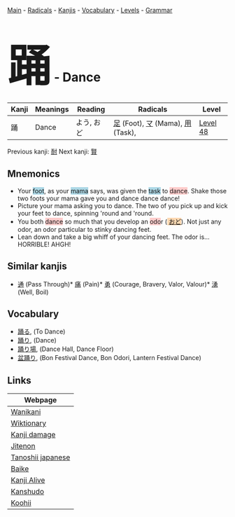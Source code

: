 <style> bigfont {font-size: 100px}</style>
[Main](../index.md) -
[Radicals](../radicals.md) -
[Kanjis](../kanjis.md) -
[Vocabulary](../vocabulary.md) -
[Levels](../levels.md) -
[Grammar](../grammar.md)
# <bigfont> 踊</bigfont> - Dance 

| Kanji | Meanings | Reading | Radicals | Level |
| --- | --- | --- | --- | --- |
| 踊 | Dance | よう, おど | [足](../radicals/足.md) (Foot), [マ](../radicals/マ.md) (Mama), [用](../radicals/用.md) (Task),  | [Level 48](../levels/wk_level48.md) |

Previous kanji: [耐](耐.md) Next kanji: [賢](賢.md) 

## Mnemonics
 * Your <span style="background-color:#ADD8E6"> foot</span>, as your <span style="background-color:#ADD8E6"> mama</span> says, was given the <span style="background-color:#ADD8E6"> task</span> to <span style="background-color:#ffcccb"> dance</span>. Shake those two foots your mama gave you and dance dance dance!
* Picture your mama asking you to dance. The two of you pick up and kick your feet to dance, spinning 'round and 'round.
* You both <span style="background-color:#ffcccb"> dance</span> so much that you develop an <span style="background-color:#ffcccb"> odo</span>r (<span style="background-color:#fed8b1"> [おど](https://jisho.org/search/おど)</span>). Not just any odor, an odor particular to stinky dancing feet.
* Lean down and take a big whiff of your dancing feet. The odor is... HORRIBLE! AHGH!


## Similar kanjis
 * [通](通.md) (Pass Through)* [痛](痛.md) (Pain)* [勇](勇.md) (Courage, Bravery, Valor, Valour)* [湧](湧.md) (Well, Boil)


## Vocabulary
 * [踊る](../vocabulary/踊.md), (To Dance)
* [踊り](../vocabulary/踊.md), (Dance)
* [踊り場](../vocabulary/踊.md), (Dance Hall, Dance Floor)
* [盆踊り](../vocabulary/踊.md), (Bon Festival Dance, Bon Odori, Lantern Festival Dance)



## Links 

| Webpage |
| --- |
| [Wanikani          ](https://www.wanikani.com/kanji/踊) |
| [Wiktionary        ](https://en.wiktionary.org/wiki/踊) |
| [Kanji damage      ](http://www.kanjidamage.com/kanji/search?utf8=✓&q=踊) |
| [Jitenon           ](https://jitenon.com/kanji/踊) |
| [Tanoshii japanese ](https://www.tanoshiijapanese.com/dictionary/kanji.cfm?k=踊) |
| [Baike             ](https://baike.baidu.com/item/踊) |
| [Kanji Alive       ](https://app.kanjialive.com/踊) |
| [Kanshudo          ](https://www.kanshudo.com/searchmn?q=踊) |
| [Koohii            ](https://kanji.koohii.com/study/kanji/踊) |

